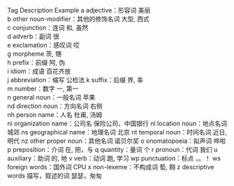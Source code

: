 Tag	Description	                               Example
a   adjective：形容词                           美丽  
b   other noun-modifier：其他的修饰名词           大型, 西式  
c   conjunction：连词                           和, 虽然   
d   adverb：副词                                很   
e   exclamation：感叹词                          哎   
g   morpheme    茨, 甥    
h   prefix：前缀                                阿, 伪    
i   idiom：成语                                 百花齐放    
j   abbreviation：缩写                          公检法 
k   suffix：后缀                                界, 率    
m   number：数字                                一, 第一   
n   general noun：一般名词                       苹果  
nd  direction noun：方向名词                     右侧      
nh  person name：人名                           杜甫, 汤姆  
ni  organization name：公司名                    保险公司，中国银行
nl  location noun：地点名词                      城郊
ns  geographical name：地理名词                  北京
nt  temporal noun：时间名词                      近日, 明代
nz  other proper noun：其他名词                  诺贝尔奖
o   onomatopoeia：拟声词                         哗啦
p   preposition：介词                           在, 把，与
q   quantity：量词                              个
r   pronoun：代词                               我们
u   auxiliary：助词                             的, 地
v   verb：动词                                  跑, 学习
wp  punctuation：标点                           ，。！
ws  foreign words：国外词                       CPU
x   non-lexeme：不构成词                        萄, 翱
z	descriptive words 描写，叙述的词             瑟瑟，匆匆
